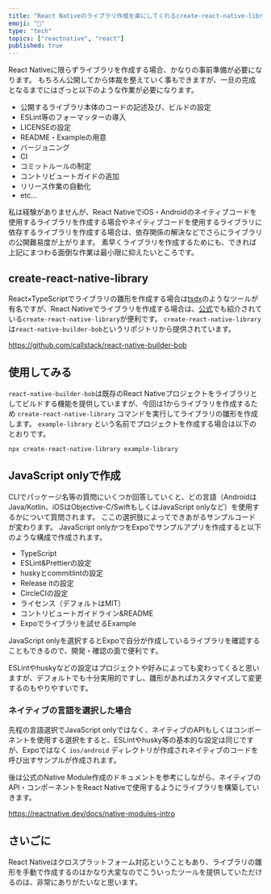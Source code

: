 ```yaml
---
title: "React Nativeのライブラリ作成を楽にしてくれるcreate-react-native-library"
emoji: "🍉"
type: "tech"
topics: ["reactnative", "react"]
published: true
---
```


React Nativeに限らずライブラリを作成する場合、かなりの事前準備が必要になります。
もちろん公開してから体裁を整えていく事もできますが、一旦の完成となるまでにはざっと以下のような作業が必要になります。

- 公開するライブラリ本体のコードの記述及び、ビルドの設定
- ESLint等のフォーマッターの導入
- LICENSEの設定
- README・Exampleの用意
- バージョニング
- CI
- コミットルールの制定
- コントリビュートガイドの追加
- リリース作業の自動化
- etc...

私は経験がありませんが、React NativeでiOS・Androidのネイティブコードを使用するライブラリを作成する場合やネイティブコードを使用するライブラリに依存するライブラリを作成する場合は、依存関係の解決などでさらにライブラリの公開難易度が上がります。
素早くライブラリを作成するためにも、できれば上記にまつわる面倒な作業は最小限に抑えたいところです。

## create-react-native-library

React×TypeScriptでライブラリの雛形を作成する場合は[tsdx](https://github.com/formium/tsdx)のようなツールが有名ですが、React Nativeでライブラリを作成する場合は、[公式](https://reactnative.dev/docs/native-modules-setup)でも紹介されている`create-react-native-library`が便利です。
`create-react-native-library`は`react-native-builder-bob`というリポジトリから提供されています。

https://github.com/callstack/react-native-builder-bob

## 使用してみる

`react-native-builder-bob`は既存のReact Nativeプロジェクトをライブラリとしてビルドする機能を提供していますが、今回は1からライブラリを作成するため `create-react-native-library` コマンドを実行してライブラリの雛形を作成します。
`example-library` という名前でプロジェクトを作成する場合は以下のとおりです。

```
npx create-react-native-library example-library
```

## JavaScript onlyで作成

CLIでパッケージ名等の質問にいくつか回答していくと、どの言語（AndroidはJava/Kotlin、iOSはObjective-C/SwiftもしくはJavaScript onlyなど）を使用するかについて質問されます。
ここの選択肢によってできあがるサンプルコードが変わります。
JavaScript onlyかつをExpoでサンプルアプリを作成すると以下のような構成で作成されます。

- TypeScript
- ESLint&Prettierの設定
- huskyとcommitlintの設定
- Release itの設定
- CircleCIの設定
- ライセンス（デフォルトはMIT）
- コントリビュートガイドライン&README
- Expoでライブラリを試せるExample

JavaScript onlyを選択するとExpoで自分が作成しているライブラリを確認することもできるので、開発・確認の面で便利です。

ESLintやhuskyなどの設定はプロジェクトや好みによっても変わってくると思いますが、デフォルトでも十分実用的ですし、雛形があればカスタマイズして変更するのもやりやすいです。

### ネイティブの言語を選択した場合

先程の言語選択でJavaScript onlyではなく、ネイティブのAPIもしくはコンポーネントを使用する選択をすると、ESLintやhusky等の基本的な設定は同じですが、Expoではなく `ios/android` ディレクトリが作成されネイティブのコードを呼び出すサンプルが作成されます。

後は公式のNative Module作成のドキュメントを参考にしながら、ネイティブのAPI・コンポーネントをReact Nativeで使用するようにライブラリを構築していきます。

https://reactnative.dev/docs/native-modules-intro


## さいごに

React Nativeはクロスプラットフォーム対応ということもあり、ライブラリの雛形を手動で作成するのはかなり大変なのでこういったツールを提供していただけるのは、非常にありがたいなと思います。

